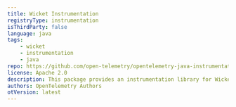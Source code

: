 ```yaml
---
title: Wicket Instrumentation
registryType: instrumentation
isThirdParty: false
language: java
tags:
    - wicket
    - instrumentation
    - java
repo: https://github.com/open-telemetry/opentelemetry-java-instrumentation/tree/main/instrumentation/wicket-8.0
license: Apache 2.0
description: This package provides an instrumentation library for Wicket
authors: OpenTelemetry Authors
otVersion: latest
---
```

